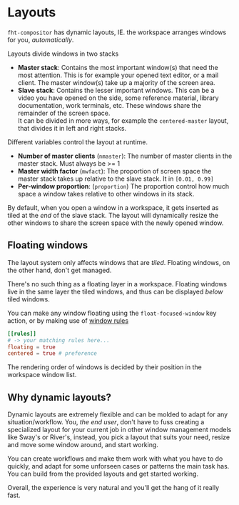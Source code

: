 # Layouts

`fht-compositor` has dynamic layouts, IE. the workspace arranges windows for you, *automatically*.

Layouts divide windows in two stacks

- **Master stack**: Contains the most important window(s) that need the most attention. This is for example your opened
  text editor, or a mail client. The master window(s) take up a majority of the screen area.
- **Slave stack**: Contains the lesser important windows. This can be a video you have opened on the side, some
  reference material, library documentation, work terminals, etc. These windows share the remainder of the screen space.<br>
  It can be divided in more ways, for example the `centered-master` layout, that divides it in left and right stacks.

Different variables control the layout at runtime.

- **Number of master clients** (`nmaster`): The number of master clients in the master stack. Must always be >= 1
- **Master width factor** (`mwfact`): The proportion of screen space the master stack takes up relative to the slave stack. It
  in `[0.01, 0.99]`
- **Per-window proportion**: (`proportion`) The proportion control how much space a window takes relative to other windows in its
  stack.

By default, when you open a window in a workspace, it gets inserted as tiled at the *end* of the slave stack. The layout will
dynamically resize the other windows to share the screen space with the newly opened window.

## Floating windows

The layout system only affects windows that are *tiled*. Floating windows, on the other hand, don't get managed.

There's no such thing as a floating layer in a workspace. Floating windows live in the same layer the tiled windows, and thus
can be displayed *below* tiled windows.

You can make any window floating using the `float-focused-window` key action, or by making use of [window rules](/configuration/window-rules)

```toml
[[rules]]
# -> your matching rules here...
floating = true
centered = true # preference
```

The rendering order of windows is decided by their position in the workspace window list.

## Why dynamic layouts?

Dynamic layouts are extremely flexible and can be molded to adapt for any situation/workflow. You, *the end user*, don't have to
fuss creating a specialized layout for your current job in other window management models like Sway's or River's, instead, you
pick a layout that suits your need, resize and move some window around, and start working.

You can create workflows and make them work with what you have to do quickly, and adapt for some unforseen cases or patterns
the main task has. You can build from the provided layouts and get started working.

Overall, the experience is very natural and you'll get the hang of it really fast.
